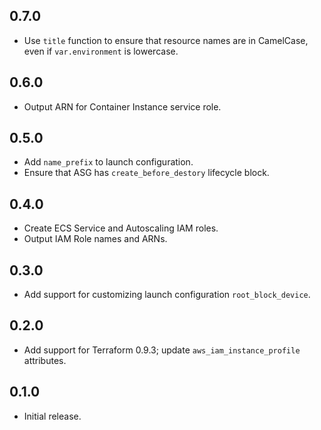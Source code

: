 ## 0.7.0

- Use `title` function to ensure that resource names are in CamelCase, even if `var.environment` is lowercase.

## 0.6.0

- Output ARN for Container Instance service role.

## 0.5.0

- Add `name_prefix` to launch configuration.
- Ensure that ASG has `create_before_destory` lifecycle block.

## 0.4.0

- Create ECS Service and Autoscaling IAM roles.
- Output IAM Role names and ARNs.

## 0.3.0

- Add support for customizing launch configuration `root_block_device`.

## 0.2.0

- Add support for Terraform 0.9.3; update `aws_iam_instance_profile` attributes.

## 0.1.0

- Initial release.
